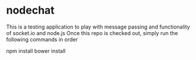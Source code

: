 # nodechat
This is a testing application to play with message passing and functionality of socket.io and node.js
Once this repo is checked out, simply run the following commands in order

npm install
bower install